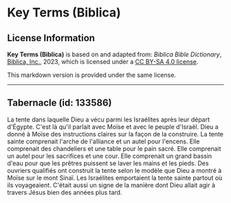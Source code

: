# Key Terms (Biblica)

## License Information

**Key Terms (Biblica)** is based on and adapted from: _Biblica Bible Dictionary_, [Biblica, Inc.](https://www.biblica.com/), 2023, which is licensed under a [CC BY-SA 4.0 license](https://creativecommons.org/licenses/by-sa/4.0/legalcode.en).

This markdown version is provided under the same license.



--------------------------------

## Tabernacle (id: 133586)

La tente dans laquelle Dieu a vécu parmi les Israélites après leur départ d'Égypte. C'est là qu'il parlait avec Moïse et avec le peuple d'Israël. Dieu a donné à Moïse des instructions claires sur la façon de la construire. La tente sainte comprenait l'arche de l'alliance et un autel pour l'encens. Elle comprenait des chandeliers et une table pour le pain sacré. Elle comprenait un autel pour les sacrifices et une cour. Elle comprenait un grand bassin d'eau pour que les prêtres puissent se laver les mains et les pieds. Des ouvriers qualifiés ont construit la tente selon le modèle que Dieu a montré à Moïse sur le mont Sinaï. Les Israélites emportaient la tente sainte partout où ils voyageaient. C'était aussi un signe de la manière dont Dieu allait agir à travers Jésus bien des années plus tard.


